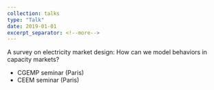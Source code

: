 ```yaml
---
collection: talks
type: "Talk"
date: 2019-01-01
excerpt_separator: <!--more-->
---
```


A survey on electricity market design: How can we model behaviors in capacity markets?

  * CGEMP seminar (Paris)
  * CEEM seminar (Paris)

 <!--more--> 
